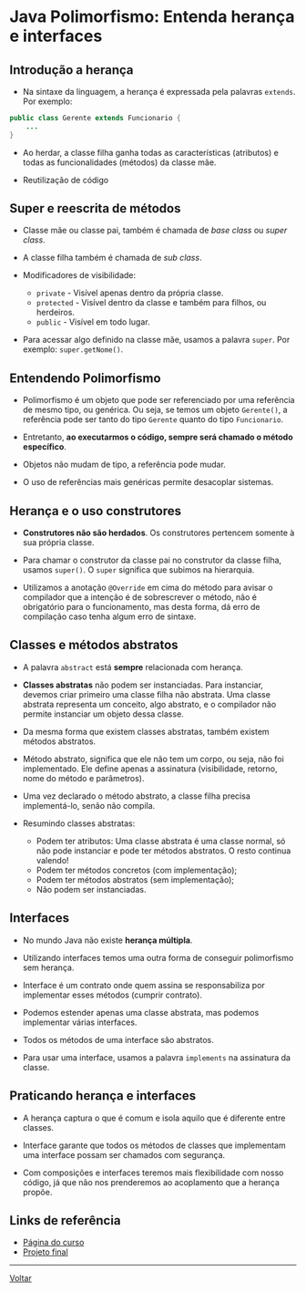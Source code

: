 # Java Polimorfismo: Entenda herança e interfaces

## Introdução a herança

- Na sintaxe da linguagem, a herança é expressada pela palavras `extends`. Por exemplo: 

```java
public class Gerente extends Funcionario { 
    ...
}
```

- Ao herdar, a classe filha ganha todas as características (atributos) e todas as funcionalidades (métodos) da classe mãe.

- Reutilização de código

## Super e reescrita de métodos

- Classe mãe ou classe pai, também é chamada de *base class* ou *super class*.

- A classe filha também é chamada de *sub class*.

- Modificadores de visibilidade:
    - `private` - Visível apenas dentro da própria classe.
    - `protected` - Visível dentro da classe e também para filhos, ou herdeiros.
    - `public` - Visível em todo lugar.

- Para acessar algo definido na classe mãe, usamos a palavra `super`. Por exemplo: `super.getNome()`.

## Entendendo Polimorfismo

- Polimorfismo é um objeto que pode ser referenciado por uma referência de mesmo tipo, ou genérica. Ou seja, se temos um objeto `Gerente()`, a referência pode ser tanto do tipo `Gerente` quanto do tipo `Funcionario`.

- Entretanto, **ao executarmos o código, sempre será chamado o método específico**.

- Objetos não mudam de tipo, a referência pode mudar.

- O uso de referências mais genéricas permite desacoplar sistemas.

## Herança e o uso construtores

- **Construtores não são herdados**. Os construtores pertencem somente à sua própria classe.

- Para chamar o construtor da classe pai no construtor da classe filha, usamos `super()`. O `super` significa que subimos na hierarquia.

- Utilizamos a anotação `@Override` em cima do método para avisar o compilador que a intenção é de sobrescrever o método, não é obrigatório para o funcionamento, mas desta forma, dá erro de compilação caso tenha algum erro de sintaxe.

## Classes e métodos abstratos

- A palavra `abstract` está **sempre** relacionada com herança.

- **Classes abstratas** não podem ser instanciadas. Para instanciar, devemos criar primeiro uma classe filha não abstrata. Uma classe abstrata representa um conceito, algo abstrato, e o compilador não permite instanciar um objeto dessa classe.

- Da mesma forma que existem classes abstratas, também existem métodos abstratos.

- Método abstrato, significa que ele não tem um corpo, ou seja, não foi implementado. Ele define apenas a assinatura (visibilidade, retorno, nome do método e parâmetros).

- Uma vez declarado o método abstrato, a classe filha precisa implementá-lo, senão não compila.

- Resumindo classes abstratas: 
    - Podem ter atributos: Uma classe abstrata é uma classe normal, só não pode instanciar e pode ter métodos abstratos. O resto continua valendo!
    - Podem ter métodos concretos (com implementação);
    - Podem ter métodos abstratos (sem implementação);
    - Não podem ser instanciadas.

## Interfaces

- No mundo Java não existe **herança múltipla**.

- Utilizando interfaces temos uma outra forma de conseguir polimorfismo sem herança.

- Interface é um contrato onde quem assina se responsabiliza por implementar esses métodos (cumprir contrato).

- Podemos estender apenas uma classe abstrata, mas podemos implementar várias interfaces.

- Todos os métodos de uma interface são abstratos.

- Para usar uma interface, usamos a palavra `implements` na assinatura da classe.

## Praticando herança e interfaces

- A herança captura o que é comum e isola aquilo que é diferente entre classes.

- Interface garante que todos os métodos de classes que implementam uma interface possam ser chamados com segurança.

- Com composições e interfaces teremos mais flexibilidade com nosso código, já que não nos prenderemos ao acoplamento que a herança propõe.

## Links de referência

- [Página do curso](https://cursos.alura.com.br/course/java-heranca-interfaces-polimorfismo)
- [Projeto final](https://caelum-online-public.s3.amazonaws.com/788-java-heranca-interfaces-polimorfismo/07/java3-projeto-completo.zip)

---

[Voltar](./README.md)




